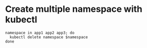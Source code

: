 # Create multiple namespace with kubectl
```
namespace in app1 app2 app3; do
  kubectl delete namespace $namespace
done
```
